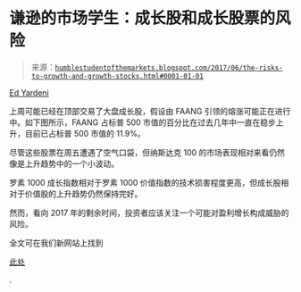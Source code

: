 <!--yml

分类：未分类

日期：2024-05-18 02:52:32

-->

# 谦逊的市场学生：成长股和成长股票的风险

> 来源：[`humblestudentofthemarkets.blogspot.com/2017/06/the-risks-to-growth-and-growth-stocks.html#0001-01-01`](https://humblestudentofthemarkets.blogspot.com/2017/06/the-risks-to-growth-and-growth-stocks.html#0001-01-01)

[Ed Yardeni](http://blog.yardeni.com/2017/06/hannibal-spirits-s-500-climbing.html)

上周可能已经在顶部交易了大盘成长股，假设由 FAANG 引领的熔涨可能正在进行中。如下图所示，FAANG 占标普 500 市值的百分比在过去几年中一直在稳步上升，目前已占标普 500 市值的 11.9%。

尽管这些股票在周五遭遇了空气口袋，但纳斯达克 100 的市场表现相对来看仍然像是上升趋势中的一个小波动。

罗素 1000 成长指数相对于罗素 1000 价值指数的技术损害程度更高，但成长股相对于价值股的上升趋势仍然保持完好。

然而，看向 2017 年的剩余时间，投资者应该关注一个可能对盈利增长构成威胁的风险。

全文可在我们新网站上找到

[此处](https://humblestudentofthemarkets.com/2017/06/12/the-risk-to-growth-and-growth-stocks/)

.
